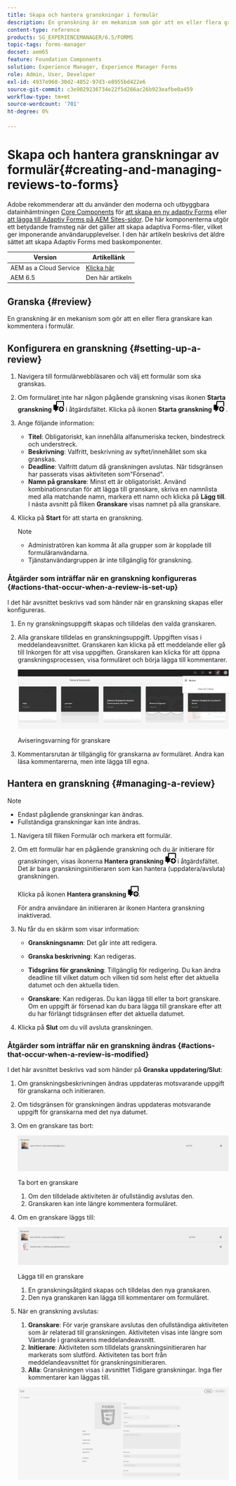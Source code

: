 ```yaml
---
title: Skapa och hantera granskningar i formulär
description: En granskning är en mekanism som gör att en eller flera granskare kan kommentera ett formulär.
content-type: reference
products: SG_EXPERIENCEMANAGER/6.5/FORMS
topic-tags: forms-manager
docset: aem65
feature: Foundation Components
solution: Experience Manager, Experience Manager Forms
role: Admin, User, Developer
exl-id: 4937e968-30d2-4852-97d3-e8955bd422e6
source-git-commit: c3e9029236734e22f5d266ac26b923eafbe0a459
workflow-type: tm+mt
source-wordcount: '701'
ht-degree: 0%

---
```


# Skapa och hantera granskningar av formulär{#creating-and-managing-reviews-to-forms}

<span class="preview"> Adobe rekommenderar att du använder den moderna och utbyggbara datainhämtningen [Core Components](https://experienceleague.adobe.com/docs/experience-manager-core-components/using/adaptive-forms/introduction.html) för [att skapa en ny adaptiv Forms](/help/forms/using/create-an-adaptive-form-core-components.md) eller [att lägga till Adaptiv Forms på AEM Sites-sidor](/help/forms/using/create-or-add-an-adaptive-form-to-aem-sites-page.md). De här komponenterna utgör ett betydande framsteg när det gäller att skapa adaptiva Forms-filer, vilket ger imponerande användarupplevelser. I den här artikeln beskrivs det äldre sättet att skapa Adaptiv Forms med baskomponenter. </span>

| Version | Artikellänk |
| -------- | ---------------------------- |
| AEM as a Cloud Service | [Klicka här](https://experienceleague.adobe.com/docs/experience-manager-cloud-service/content/forms/adaptive-forms-authoring/authoring-adaptive-forms-foundation-components/create-reviews-forms.html) |
| AEM 6.5 | Den här artikeln |

## Granska {#review}

En granskning är en mekanism som gör att en eller flera granskare kan kommentera i formulär.

## Konfigurera en granskning {#setting-up-a-review}

1. Navigera till formulärwebbläsaren och välj ett formulär som ska granskas.
1. Om formuläret inte har någon pågående granskning visas ikonen **Starta granskning** ![aem6forms_review_chat_comment](assets/aem6forms_review_chat_comment.png) i åtgärdsfältet. Klicka på ikonen **Starta granskning** ![aem6forms_review_chat_comment](assets/aem6forms_review_chat_comment.png) .
1. Ange följande information:

   * **Titel**: Obligatoriskt, kan innehålla alfanumeriska tecken, bindestreck och understreck.
   * **Beskrivning**: Valfritt, beskrivning av syftet/innehållet som ska granskas.
   * **Deadline**: Valfritt datum då granskningen avslutas. När tidsgränsen har passerats visas aktiviteten som&quot;Försenad&quot;.
   * **Namn på granskare**: Minst ett är obligatoriskt. Använd kombinationsrutan för att lägga till granskare, skriva en namnlista med alla matchande namn, markera ett namn och klicka på **Lägg till**. I nästa avsnitt på fliken **Granskare** visas namnet på alla granskare.

1. Klicka på **Start** för att starta en granskning.

   >[!NOTE]
   >
   >* Administratören kan komma åt alla grupper som är kopplade till formuläranvändarna.
   >* Tjänstanvändargruppen är inte tillgänglig för granskning.

### Åtgärder som inträffar när en granskning konfigureras {#actions-that-occur-when-a-review-is-set-up}

I det här avsnittet beskrivs vad som händer när en granskning skapas eller konfigureras.

1. En ny granskningsuppgift skapas och tilldelas den valda granskaren.
1. Alla granskare tilldelas en granskningsuppgift. Uppgiften visas i meddelandeavsnittet. Granskaren kan klicka på ett meddelande eller gå till Inkorgen för att visa uppgiften. Granskaren kan klicka för att öppna granskningsprocessen, visa formuläret och börja lägga till kommentarer.

   ![Aviseringsvarning för granskare](assets/review-notification-img.png)

   Aviseringsvarning för granskare

1. Kommentarsrutan är tillgänglig för granskarna av formuläret. Andra kan läsa kommentarerna, men inte lägga till egna.

## Hantera en granskning {#managing-a-review}

>[!NOTE]
>
>* Endast pågående granskningar kan ändras.
>* Fullständiga granskningar kan inte ändras.

1. Navigera till fliken Formulär och markera ett formulär.

1. Om ett formulär har en pågående granskning och du är initierare för granskningen, visas ikonerna **Hantera granskning** ![aem6forms_review_chat_comment](assets/aem6forms_review_chat_comment.png) i åtgärdsfältet. Det är bara granskningsinitieraren som kan hantera (uppdatera/avsluta) granskningen.

   Klicka på ikonen **Hantera granskning** ![aem6forms_review_chat_comment](assets/aem6forms_review_chat_comment.png).

   För andra användare än initieraren är ikonen Hantera granskning inaktiverad.

1. Nu får du en skärm som visar information:

   * **Granskningsnamn**: Det går inte att redigera.

   * **Granska beskrivning**: Kan redigeras.

   * **Tidsgräns för granskning**: Tillgänglig för redigering. Du kan ändra deadline till vilket datum och vilken tid som helst efter det aktuella datumet och den aktuella tiden.

   * **Granskare**: Kan redigeras. Du kan lägga till eller ta bort granskare. Om en uppgift är försenad kan du bara lägga till granskare efter att du har förlängt tidsgränsen efter det aktuella datumet.

1. Klicka på **Slut** om du vill avsluta granskningen.

### Åtgärder som inträffar när en granskning ändras {#actions-that-occur-when-a-review-is-modified}

I det här avsnittet beskrivs vad som händer på **Granska uppdatering/Slut**:

1. Om granskningsbeskrivningen ändras uppdateras motsvarande uppgift för granskarna och initieraren.
1. Om tidsgränsen för granskningen ändras uppdateras motsvarande uppgift för granskarna med det nya datumet.

1. Om en granskare tas bort:

   ![Tar bort en granskare](assets/removeduser.png)

   Ta bort en granskare

   1. Om den tilldelade aktiviteten är ofullständig avslutas den.
   1. Granskaren kan inte längre kommentera formuläret.

1. Om en granskare läggs till:

   ![Lägger till en granskare](assets/addedreviewer.png)

   Lägga till en granskare

   1. En granskningsåtgärd skapas och tilldelas den nya granskaren.
   1. Den nya granskaren kan lägga till kommentarer om formuläret.

1. När en granskning avslutas:

   1. **Granskare**: För varje granskare avslutas den ofullständiga aktiviteten som är relaterad till granskningen. Aktiviteten visas inte längre som Väntande i granskarens meddelandeavsnitt.
   1. **Initierare**: Aktiviteten som tilldelats granskningsinitieraren har markerats som slutförd. Aktiviteten tas bort från meddelandeavsnittet för granskningsinitieraren.
   1. **Alla**: Granskningen visas i avsnittet Tidigare granskningar. Inga fler kommentarer kan läggas till.

   ![granskningen har slutförts](assets/review-complete-imgg.png)
